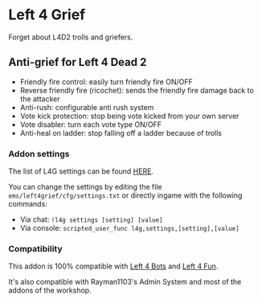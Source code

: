 # Left 4 Grief
Forget about L4D2 trolls and griefers.


## Anti-grief for Left 4 Dead 2
- Friendly fire control: easily turn friendly fire ON/OFF
- Reverse friendly fire (ricochet): sends the friendly fire damage back to the attacker
- Anti-rush: configurable anti rush system
- Vote kick protection: stop being vote kicked from your own server
- Vote disabler: turn each vote type ON/OFF
- Anti-heal on ladder: stop falling off a ladder because of trolls


### Addon settings
The list of L4G settings can be found [HERE](https://github.com/smilz0/Left4Grief/blob/main/root/scripts/vscripts/left4grief_settings.nut).

You can change the settings by editing the file `ems/left4grief/cfg/settings.txt` or directly ingame with the following commands:
- Via chat: `!l4g settings [setting] [value]`
- Via console: `scripted_user_func l4g,settings,[setting],[value]`


### Compatibility
This addon is 100% compatible with [Left 4 Bots](https://steamcommunity.com/sharedfiles/filedetails/?id=2279814689) and [Left 4 Fun](https://steamcommunity.com/sharedfiles/filedetails/?id=1722866167).

It's also compatible with Rayman1103's Admin System and most of the addons of the workshop.
